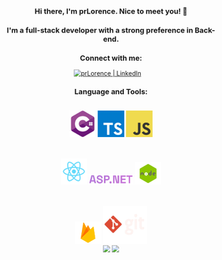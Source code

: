 <div align="center">

### Hi there, I'm prLorence. Nice to meet you! 👋

### I'm a full-stack developer with a strong preference in Back-end.

### Connect with me:

<div align="center">

[<img alt="prLorence | LinkedIn" width="66px" src="https://cdn.jsdelivr.net/npm/simple-icons@3.13.0/icons/linkedin.svg" />][linkedin] &nbsp; &nbsp;

</div>

### Language and Tools:

<br/>

<img alt="C#" width="60px" src="https://github.com/prLorence/prLorence/blob/main/images/c%23.png"/>  

<img alt="Typescript" width="60px" src="https://github.com/prLorence/prLorence/blob/main/images/ts.jpeg" /> 


<img alt="Javascript" width="60px" src="https://raw.githubusercontent.com/github/explore/80688e429a7d4ef2fca1e82350fe8e3517d3494d/topics/javascript/javascript.png" /> 

&nbsp;

<img alt="React" width="60px" src="https://raw.githubusercontent.com/github/explore/80688e429a7d4ef2fca1e82350fe8e3517d3494d/topics/react/react.png" /> 

<img alt="ASP.NET Core" width="100px" src="https://github.com/prLorence/prLorence/blob/main/images/asp.net.png" />

<img alt="node" width="60px" src="https://github.com/prLorence/prLorence/blob/main/images/node.png" /> 

&nbsp;

<img alt="firebase" width="60px" src="https://github.com/prLorence/prLorence/blob/main/images/firebase.png" />

<img alt="Git" width="100px" src="https://github.com/prLorence/prLorence/blob/main/images/git.png" />

<br/>

<img src="https://github-readme-streak-stats.herokuapp.com/?user=prLorence&&theme=react&&hide_border=true"/>

<img src="https://github-readme-stats.vercel.app/api?username=prLorence&show_icons=true&theme=react&&hide_border=true"/>

[linkedin]: https://linkedin.com/in/prLorence
